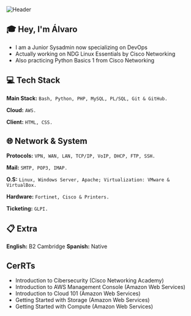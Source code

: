 ![Header](https://res.cloudinary.com/dvn2wgaoj/image/upload/v1748447137/GitHub_Header_vu5gdb.png)

## 🎓​ Hey, I'm Álvaro

 - I am a Junior Sysadmin now specializing on DevOps 
 - Actually working on NDG Linux Essentials by Cisco Networking 
 - Also practicing Python Basics 1 from Cisco Networking 

## 💻​ Tech Stack

**Main Stack:** ```Bash, Python, PHP, MySQL, PL/SQL, Git & GitHub.```

**Cloud:** ```AWS.```

**Client:** ```HTML, CSS.```

## 🌐​ Network & System

**Protocols:** ```VPN, WAN, LAN, TCP/IP, VoIP, DHCP, FTP, SSH.```

**Mail:** ```SMTP, POP3, IMAP.```

**O.S:** ```Linux, Windows Server, Apache; Virtualization: VMware & VirtualBox.```

**Hardware:** ```Fortinet, Cisco & Printers.```

**Ticketing:** ```GLPI.```

## 📋​ Extra

**English:** B2 Cambridge
**Spanish:** Native

## CerRTs 

 - Introduction to Cibersecurity (Cisco Networking Academy)
 - Introduction to AWS Management Console (Amazon Web Services)
 - Introduction to Cloud 101 (Amazon Web Services)
 - Getting Started with Storage (Amazon Web Services)
 - Getting Started with Compute (Amazon Web Services)
